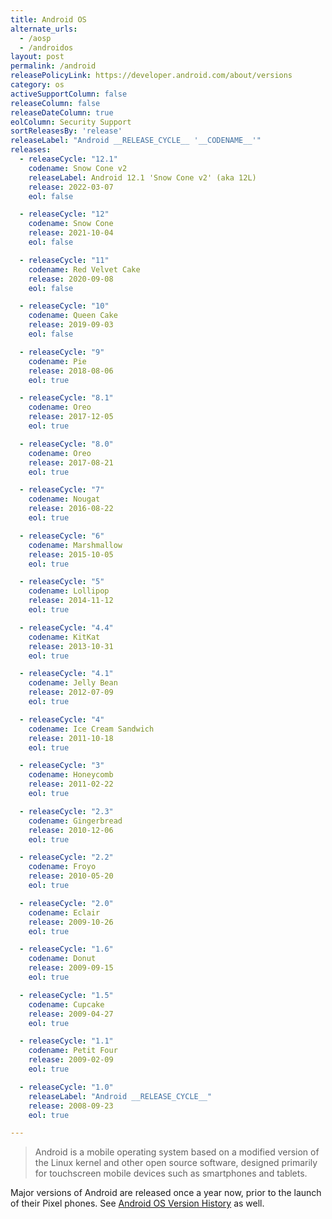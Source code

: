 ```yaml
---
title: Android OS
alternate_urls:
  - /aosp
  - /androidos
layout: post
permalink: /android
releasePolicyLink: https://developer.android.com/about/versions
category: os
activeSupportColumn: false
releaseColumn: false
releaseDateColumn: true
eolColumn: Security Support
sortReleasesBy: 'release'
releaseLabel: "Android __RELEASE_CYCLE__ '__CODENAME__'"
releases:
  - releaseCycle: "12.1"
    codename: Snow Cone v2
    releaseLabel: Android 12.1 'Snow Cone v2' (aka 12L)
    release: 2022-03-07
    eol: false

  - releaseCycle: "12"
    codename: Snow Cone
    release: 2021-10-04
    eol: false

  - releaseCycle: "11"
    codename: Red Velvet Cake
    release: 2020-09-08
    eol: false

  - releaseCycle: "10"
    codename: Queen Cake
    release: 2019-09-03
    eol: false

  - releaseCycle: "9"
    codename: Pie
    release: 2018-08-06
    eol: true

  - releaseCycle: "8.1"
    codename: Oreo
    release: 2017-12-05
    eol: true

  - releaseCycle: "8.0"
    codename: Oreo
    release: 2017-08-21
    eol: true

  - releaseCycle: "7"
    codename: Nougat
    release: 2016-08-22
    eol: true

  - releaseCycle: "6"
    codename: Marshmallow
    release: 2015-10-05
    eol: true

  - releaseCycle: "5"
    codename: Lollipop
    release: 2014-11-12
    eol: true

  - releaseCycle: "4.4"
    codename: KitKat
    release: 2013-10-31
    eol: true

  - releaseCycle: "4.1"
    codename: Jelly Bean
    release: 2012-07-09
    eol: true

  - releaseCycle: "4"
    codename: Ice Cream Sandwich
    release: 2011-10-18
    eol: true

  - releaseCycle: "3"
    codename: Honeycomb
    release: 2011-02-22
    eol: true

  - releaseCycle: "2.3"
    codename: Gingerbread
    release: 2010-12-06
    eol: true

  - releaseCycle: "2.2"
    codename: Froyo
    release: 2010-05-20
    eol: true

  - releaseCycle: "2.0"
    codename: Eclair
    release: 2009-10-26
    eol: true

  - releaseCycle: "1.6"
    codename: Donut
    release: 2009-09-15
    eol: true

  - releaseCycle: "1.5"
    codename: Cupcake
    release: 2009-04-27
    eol: true

  - releaseCycle: "1.1"
    codename: Petit Four
    release: 2009-02-09
    eol: true

  - releaseCycle: "1.0"
    releaseLabel: "Android __RELEASE_CYCLE__"
    release: 2008-09-23
    eol: true

---
```


>Android is a mobile operating system based on a modified version of the Linux kernel and other open source software, designed primarily for touchscreen mobile devices such as smartphones and tablets.

Major versions of Android are released once a year now, prior to the launch of their Pixel phones. See [Android OS Version History](https://en.wikipedia.org/wiki/Android_version_history) as well.
